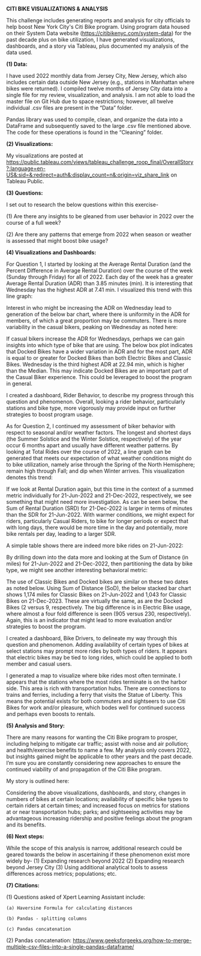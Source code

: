 **CITI BIKE VISUALIZATIONS & ANALYSIS**

This challenge includes generating reports and analysis for city officials to help boost New York City's Citi Bike program.
Using program data housed on their System Data website (https://citibikenyc.com/system-data) for the past decade plus on bike utilization, I have generated visualizations, dashboards, and a story via Tableau, plus documented my analysis of the data used.


**(1) Data:**

I have used 2022 monthly data from Jersey City, New Jersey, which also includes certain data outside New Jersey (e.g., stations in Manhattan where bikes were returned).
I compiled twelve months of Jersey City data into a single file for my review, visualization, and analysis. I am not able to load the master file on Git Hub due to space restrictions; however, all twelve individual .csv files are present in the “Data” folder.

Pandas library was used to compile, clean, and organize the data into a DataFrame and subsequently saved to the large .csv file mentioned above. The code for these operations is found in the “Cleaning” folder.


**(2) Visualizations:**

My visualizations are posted at https://public.tableau.com/views/tableau_challenge_roop_final/OverallStory?:language=en-US&:sid=&:redirect=auth&:display_count=n&:origin=viz_share_link on Tableau Public.


**(3) Questions:**

I set out to research the below questions within this exercise-

(1)  Are there any insights to be gleaned from user behavior in 2022 over the course of a full week?

(2) Are there any patterns that emerge from 2022 when season or weather is assessed that might boost bike usage?


**(4) Visualizations and Dashboards:**

For Question 1, I started by looking at the Average Rental Duration (and the Percent Difference in Average Rental Duration) over the course of the week (Sunday through Friday) for all of 2022. Each day of the week has a greater Average Rental Duration (ADR) than 3.85 minutes (min). It is interesting that Wednesday has the highest ADR at 7.41 min. I visualized this trend with this line graph:
<insert Viz1>


Interest in who might be increasing the ADR on Wednesday lead to generation of the below bar chart, where there is uniformity in the ADR for members, of which a great proportion may be commuters. There is more variability in the casual bikers, peaking on Wednesday as noted here:
<insert Viz2>


If casual bikers increase the ADR for Wednesdays, perhaps we can gain insights into which type of bike that are using. The below box plot indicates that Docked Bikes have a wider variation in ADR and for the most part, ADR is equal to or greater for Docked Bikes than both Electric Bikes and Classic Bikes. Wednesday is the third highest ADR at 22.94 min, which is higher than the Median. This may indicate Docked Bikes are an important part of the Casual Biker experience. This could be leveraged to boost the program in general.
<insert Viz3>


I created a dashboard, Rider Behavior, to describe my progress through this question and phenomenon. Overall, looking a rider behavior, particularly stations and bike type, more vigorously may provide input on further strategies to boost program usage.
<insert Rider Behavior>

As for Question 2, I continued my assessment of biker behavior with respect to seasonal and/or weather factors. The longest and shortest days (the Summer Solstice and the Winter Solstice, respectively) of the year occur 6 months apart and usually have different weather patterns.
By looking at Total Rides over the course of 2022, a line graph can be generated that meets our expectation of what weather conditions might do to bike utilization, namely arise through the Spring of the North Hemisphere; remain high through Fall; and dip when Winter arrives. This visualization denotes this trend:
<insert Viz4>


If we look at Rental Duration again, but this time in the context of a summed metric individually for 21-Jun-2022 and 21-Dec-2022, respectively, we see something that might need more investigation. As can be seen below, the Sum of Rental Duration (SRD) for 21-Dec-2022 is larger in terms of minutes than the SDR for 21-Jun-2022. With warmer conditions, we might expect for riders, particularly Casual Riders, to bike for longer periods or expect that with long days, there would be more time in the day and potentially, more bike rentals per day, leading to a larger SDR.
<insert Viz5>


A simple table shows there are indeed more bike rides on 21-Jun-2022:
<insert Viz6>


By drilling down into the data more and looking at the Sum of Distance (in miles) for 21-Jun-2022 and 21-Dec-2022, then partitioning the data by bike type, we might see another interesting behavioral metric:
<insert Viz7>


The use of Classic Bikes and Docked bikes are similar on these two dates as noted below. Using Sum of Distance (SoD), the below stacked bar chart shows 1,174 miles for Classic Bikes on 21-Jun-2022 and 1,043 for Classic Bikes on 21-Dec-2023. These are virtually the same, as are the Docked Bikes (2 versus 9, respectively. The big difference is in Electric Bike usage, where almost a four fold difference is seen (905 versus 230, respectively). Again, this is an indicator that might lead to more evaluation and/or strategies to boost the program.


I created a dashboard, Bike Drivers, to delineate my way through this question and phenomenon. Adding availability of certain types of bikes at select stations may prompt more rides by both types of riders. It appears that electric bikes may be tied to long rides, which could be applied to both member and casual users.
<insert Biker Drivers>

I generated a map to visualize where bike rides most often terminate. I appears that the stations where the most rides terminate is on the harbor side. This area is rich with transportation hubs. There are connections to trains and ferries, including a ferry that visits the Statue of Liberty. This means the potential exists for both commuters and sightseers to use Citi Bikes for work and/or pleasure, which bodes well for continued success and perhaps even boosts to rentals.

<insert map>


**(5) Analysis and Story:**

There are many reasons for wanting the Citi Bike program to prosper, including helping to mitigate car traffic; assist with noise and air pollution; and health/exercise benefits to name a few. My analysis only covers 2022, but insights gained might be applicable to other years and the past decade. I’m sure you are constantly considering new approaches to ensure the continued viability of and propagation of the Citi Bike program.

My story is outlined here:

<insert story>

Considering the above visualizations, dashboards, and story, changes in numbers of bikes at certain locations; availability of specific bike types to certain riders at certain times; and increased focus on metrics for stations at or near transportation hubs; parks; and sightseeing activities may be advantageous increasing ridership and positive feelings about the program and its benefits.


**(6) Next steps:**

While the scope of this analysis is narrow, additional research could be geared towards the below in ascertaining if these phenomenon exist more widely by-
(1) Expanding research beyond 2022
(2) Expanding research beyond Jersey City
(3) Using additional analytical tools to assess differences across metrics; populations; etc.


**(7) Citations:**

(1) Questions asked of Xpert Learning Assistant include:

    (a) Haversine Formula for calculating distances

    (b) Pandas - splitting columns

    (c) Pandas concatenation


(2) Pandas concatenation: https://www.geeksforgeeks.org/how-to-merge-multiple-csv-files-into-a-single-pandas-dataframe/

